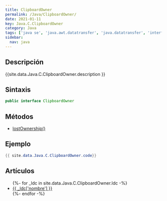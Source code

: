 ```yaml
---
title: ClipboardOwner
permalink: /Java/ClipboardOwner/
date: 2021-01-11
key: Java.C.ClipboardOwner
category: Java
tags: ['java se', 'java.awt.datatransfer', 'java.datatransfer', 'interface java', 'Java 1.1']
sidebar: 
  nav: java
---
```


## Descripción
{{site.data.Java.C.ClipboardOwner.description }}

## Sintaxis
~~~java
public interface ClipboardOwner
~~~

## Métodos
* [lostOwnership()](/Java/ClipboardOwner/lostOwnership)

## Ejemplo
~~~java
{{ site.data.Java.C.ClipboardOwner.code}}
~~~

## Artículos
<ul>
{%- for _ldc in site.data.Java.C.ClipboardOwner.ldc -%}
   <li>
       <a href="{{_ldc['url'] }}">{{ _ldc['nombre'] }}</a>
   </li>
{%- endfor -%}
</ul>
